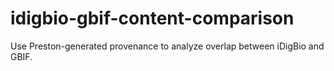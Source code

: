 # idigbio-gbif-content-comparison
Use Preston-generated provenance to analyze overlap between iDigBio and GBIF.
